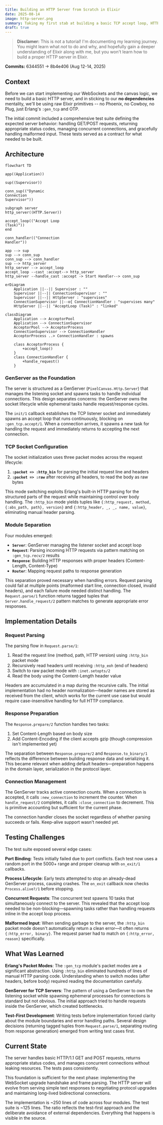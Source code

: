 ```yaml
---
title: Building an HTTP Server from Scratch in Elixir
date: 2025-08-14
image: http-server.png
summary: Taking my first stab at building a basic TCP accept loop, HTTP request parser and router.
draft: true
---
```


> **Disclamer:** This is not a tutorial! I'm documenting my learning journey. You might learn what _not_ to do and why, and hopefully gain a deeper understanding of Elixir along with me, but you won't learn how to build a proper HTTP server in Elixir.

**Commits:** 6344551 → 8b4e406 (Aug 12-14, 2025)

## Context

Before we can start implementing our WebSockets and the canvas logic, we need to build a basic HTTP server, and in sticking to our **no dependencies** mentality, we'll be using raw Elixir primitives -- no Phoenix, no Cowboy, no Plug, just Erlang's `:gen_tcp` and OTP.

The initial commit included a comprehensive test suite defining the expected server behavior: handling GET/POST requests, returning appropriate status codes, managing concurrent connections, and gracefully handling malformed input. These tests served as a contract for what needed to be built.

## Architecture

```mermaid
flowchart TD

app((Application))

sup((Supervisor))

conn_sup(("Dynamic
Connection
Supervisor"))

subgraph server
http_server((HTTP.Server))

accept_loop(("Accept Loop
(Task)"))
end

conn_handler(("Connection
Handler"))

app --> sup
sup --> conn_sup
conn_sup --> conn_handler
sup --> http_server
http_server --> accept_loop
accept_loop --cast :accept--> http_server
http_server --handle_cast :accept -> Start Handler--> conn_sup
```

```mermaid
erDiagram
    Application ||--|| Supervisor : ""
    Supervisor ||--|| ConnectionSupervisor : ""
    Supervisor ||--|| HttpServer : "supervises"
    ConnectionSupervisor ||--o{ ConnectionHandler : "supervises many"
    HttpServer ||--|| "AcceptLoop (Task)" : "linked"
```

```mermaid
classDiagram
    Application --> AcceptorPool
    Application --> ConnectionSupervisor
    AcceptorPool --> AcceptorProcess
    ConnectionSupervisor --> ConnectionHandler
    AcceptorProcess ..> ConnectionHandler : spawns

    class AcceptorProcess {
        +accept_loop()
    }
    class ConnectionHandler {
        +handle_request()
    }
```

### GenServer as the Foundation

The server is structured as a GenServer (`PixelCanvas.Http.Server`) that manages the listening socket and spawns tasks to handle individual connections. This design separates concerns: the GenServer owns the socket lifecycle while ephemeral tasks handle request/response cycles.

The `init/1` callback establishes the TCP listener socket and immediately spawns an accept loop that runs continuously, blocking on `:gen_tcp.accept/1`. When a connection arrives, it spawns a new task for handling the request and immediately returns to accepting the next connection.

### TCP Socket Configuration

The socket initialization uses three packet modes across the request lifecycle:

1. **`:packet => :http_bin`** for parsing the initial request line and headers
2. **`:packet => :raw`** after receiving all headers, to read the body as raw bytes

This mode switching exploits Erlang's built-in HTTP parsing for the structured parts of the request while maintaining control over body handling. The `:http_bin` mode yields tuples like `{:http_request, method, {:abs_path, path}, version}` and `{:http_header, _, _, name, value}`, eliminating manual header parsing.

### Module Separation

Four modules emerged:

- **`Server`**: GenServer managing the listener socket and accept loop
- **`Request`**: Parsing incoming HTTP requests via pattern matching on `:gen_tcp.recv/2` results
- **`Response`**: Building HTTP responses with proper headers (Content-Length, Content-Type)
- **`Router`**: Mapping request paths to response generation

This separation proved necessary when handling errors. Request parsing could fail at multiple points (malformed start line, connection closed, invalid headers), and each failure mode needed distinct handling. The `Request.parse/1` function returns tagged tuples that `Server.handle_request/2` pattern matches to generate appropriate error responses.

## Implementation Details

### Request Parsing

The parsing flow in `Request.parse/1`:

1. Read the request line (method, path, HTTP version) using `:http_bin` packet mode
2. Recursively read headers until receiving `:http_eoh` (end of headers)
3. Switch to raw packet mode with `:inet.setopts/2`
4. Read the body using the Content-Length header value

Headers are accumulated in a map during the recursive calls. The initial implementation had no header normalization—header names are stored as received from the client, which works for the current use case but would require case-insensitive handling for full HTTP compliance.

### Response Preparation

The `Response.prepare/2` function handles two tasks:

1. Set Content-Length based on body size
2. Add Content-Encoding if the client accepts gzip (though compression isn't implemented yet)

The separation between `Response.prepare/2` and `Response.to_binary/1` reflects the difference between building response data and serializing it. This became relevant when adding default headers—preparation happens in the domain layer, serialization in the protocol layer.

### Connection Management

The GenServer tracks active connection counts. When a connection is accepted, it calls `:new_connection` to increment the counter. When `handle_request/2` completes, it calls `:close_connection` to decrement. This is primitive accounting but sufficient for the current phase.

The connection handler closes the socket regardless of whether parsing succeeds or fails. Keep-alive support wasn't needed yet.

## Testing Challenges

The test suite exposed several edge cases:

**Port Binding**: Tests initially failed due to port conflicts. Each test now uses a random port in the 5000+ range and proper cleanup with `on_exit/1` callbacks.

**Process Lifecycle**: Early tests attempted to stop an already-dead GenServer process, causing crashes. The `on_exit` callback now checks `Process.alive?/1` before stopping.

**Concurrent Requests**: The concurrent test spawns 10 tasks that simultaneously connect to the server. This revealed that the accept loop needed to be non-blocking—spawning tasks rather than handling requests inline in the accept loop process.

**Malformed Input**: When sending garbage to the server, the `:http_bin` packet mode doesn't automatically return a clean error—it often returns `{:http_error, binary}`. The request parser had to match on `{:http_error, reason}` specifically.

## What Was Learned

**Erlang's Packet Modes**: The `:gen_tcp` module's packet modes are a significant abstraction. Using `:http_bin` eliminated hundreds of lines of manual HTTP parsing code. Understanding when to switch modes (after headers, before body) required reading the documentation carefully.

**GenServer for TCP Servers**: The pattern of using a GenServer to own the listening socket while spawning ephemeral processes for connections is standard but not obvious. The initial approach tried to handle requests inside the GenServer, which created bottlenecks.

**Test-First Development**: Writing tests before implementation forced clarity about the module boundaries and error handling paths. Several design decisions (returning tagged tuples from `Request.parse/1`, separating routing from response generation) emerged from writing test cases first.

## Current State

The server handles basic HTTP/1.1 GET and POST requests, returns appropriate status codes, and manages concurrent connections without leaking resources. The tests pass consistently.

This foundation is sufficient for the next phase: implementing the WebSocket upgrade handshake and frame parsing. The HTTP server will evolve from serving simple text responses to negotiating protocol upgrades and maintaining long-lived bidirectional connections.

The implementation is ~250 lines of code across four modules. The test suite is ~125 lines. The ratio reflects the test-first approach and the deliberate avoidance of external dependencies. Everything that happens is visible in the source.
